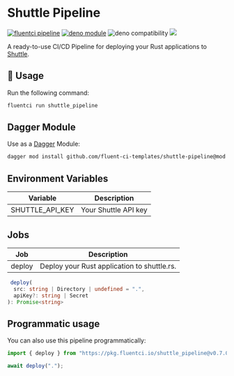 # Shuttle Pipeline

[![fluentci pipeline](https://img.shields.io/badge/dynamic/json?label=pkg.fluentci.io&labelColor=%23000&color=%23460cf1&url=https%3A%2F%2Fapi.fluentci.io%2Fv1%2Fpipeline%2Fshuttle_pipeline&query=%24.version)](https://pkg.fluentci.io/shuttle_pipeline)
[![deno module](https://shield.deno.dev/x/shuttle_pipeline)](https://deno.land/x/shuttle_pipeline)
![deno compatibility](https://shield.deno.dev/deno/^1.37)
[![](https://img.shields.io/codecov/c/gh/fluent-ci-templates/shuttle-pipeline)](https://codecov.io/gh/fluent-ci-templates/shuttle-pipeline)

A ready-to-use CI/CD Pipeline for deploying your Rust applications to [Shuttle](https://shuttle.rs/).

## 🚀 Usage

Run the following command:

```bash
fluentci run shuttle_pipeline
```

## Dagger Module

Use as a [Dagger](https://dagger.io) Module:
```bash
dagger mod install github.com/fluent-ci-templates/shuttle-pipeline@mod
```

## Environment Variables

| Variable        | Description                      |
|-----------------|----------------------------------|
| SHUTTLE_API_KEY | Your Shuttle API key             |

## Jobs

| Job     | Description                                 |
|---------|---------------------------------------------|
| deploy  | Deploy your Rust application to shuttle.rs. |

```typescript
 deploy(
  src: string | Directory | undefined = ".",
  apiKey?: string | Secret
): Promise<string>
```

## Programmatic usage

You can also use this pipeline programmatically:

```typescript
import { deploy } from "https://pkg.fluentci.io/shuttle_pipeline@v0.7.0/mod.ts";

await deploy(".");
```
